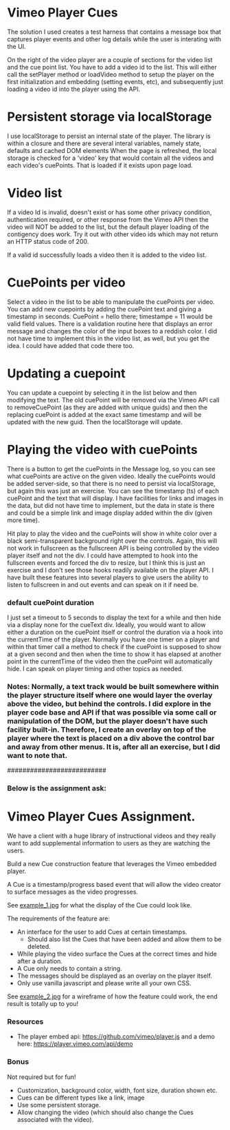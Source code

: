 

# Vimeo Player Cues
The solution I used creates a test harness that contains a message box that captures player events and other log details while the user is interating with the UI.

On the right of the video player are a couple of sections for the video list and the cue point list. You have to add a video id to the list. This will either call the setPlayer method or loadVideo method to setup the player on the first initialization and embedding (setting events, etc), and subsequently just loading a video id into the player using the API.

# Persistent storage via localStorage
I use localStorage to persist an internal state of the player. The library is within a closure and there are several interal variables, namely state, defaults and cached DOM elements
When the page is refreshed, the local storage is checked for a 'video' key that would contain all the videos and each video's cuePoints. That is loaded if it exists upon page load.

# Video list
If a video Id is invalid, doesn't exist or has some other privacy condition, authentication required, or other response from the Vimeo API then the video will NOT be added to the list, but the default player loading of the contigency does work. Try it out with other video ids which may not return an HTTP status code of 200.

If a valid id successfully loads a video then it is added to the video list.

# CuePoints per video
Select a video in the list to be able to manipulate the cuePoints per video. You can add new cuepoints by adding the cuePoint text and giving a timestamp in seconds. CuePoint = hello there; timestampe = 11 would be valid field values.
There is a validation routine here that displays an error message and changes the color of the input boxes to a reddish color. I did not have time to implement this in the video list, as well, but you get the idea. I could have added that code there too.

# Updating a cuepoint
You can update a cuepoint by selecting it in the list below and then modifying the text. The old cuePoint will be removed via the Vimeo API call to removeCuePoint (as they are added with unique guids) and then the replacing cuePoint is added at the exact same timestamp and will be updated with the new guid. Then the localStorage will update.

# Playing the video with cuePoints
There is a button to get the cuePoints in the Message log, so you can see what cuePoints are active on the given video. Ideally the cuePoints would be added server-side, so that there is no need to persist via localStorage, but again this was just an exercise. You can see the timestamp (ts) of each cuePoint and the text that will display. I have facilities for links and images in the data, but did not have time to implement, but the data in state is there and could be a simple link and image display added within the div (given more time).

Hit play to play the video and the cuePoints will show in white color over a black semi-transparent background right over the controls. Again, this will not work in fullscreen as the fullscreen API is being controlled by the video player itself and not the div. I could have attempted to hook into the fullscreen events and forced the div to resize, but I think this is just an exercise and I don't see those hooks readily available on the player API. I have built these features into several players to give users the ability to listen to fullscreen in and out events and can speak on it if need be.

### default cuePoint duration
I just set a timeout to 5 seconds to display the text for a while and then hide via a display none for the cueText div. Ideally, you would want to allow either a duration on the cuePoint itself or control the duration via a hook into the currentTime of the player. Normally you have one timer on a player and within that timer call a method to check if the cuePoint is supposed to show at a given second and then when the time to show it has elapsed at another point in the currentTime of the video then the cuePoint will automatically hide. I can speak on player timing and other topics as needed.


### Notes: Normally, a text track would be built somewhere within the player structure itself where one would layer the overlay above the video, but behind the controls. I did explore in the player code base and API if that was possible via some call or manipulation of the DOM, but the player doesn't have such facility built-in. Therefore, I create an overlay on top of the player where the text is placed on a div above the control bar and away from other menus. It is, after all an exercise, but I did want to note that.

##########################

### Below is the assignment ask:

# Vimeo Player Cues Assignment.

We have a client with a huge library of instructional videos and they really want to
add supplemental information to users as they are watching the users.

Build a new Cue construction feature that leverages the Vimeo embedded player.

A Cue is a timestamp/progress based event that will allow the video creator to surface
messages as the video progresses.

See [example_1.jpg](./example_1.jpg) for what the display of the Cue could look like.

The requirements of the feature are:

- An interface for the user to add Cues at certain timestamps.
    - Should also list the Cues that have been added and allow them to be deleted.
- While playing the video surface the Cues at the correct times and hide after a duration.
- A Cue only needs to contain a string.
- The messages should be displayed as an overlay on the player itself.
- Only use vanilla javascript and please write all your own CSS.

See [example_2.jpg](./example_2.jpg) for a wireframe of how the feature could work, the end result is totally up to you!


### Resources

- The player embed api: https://github.com/vimeo/player.js and a demo here: https://player.vimeo.com/api/demo

### Bonus

Not required but for fun!

- Customization, background color, width, font size, duration shown etc.
- Cues can be different types like a link, image
- Use some persistent storage.
- Allow changing the video (which should also change the Cues associated with the video).
